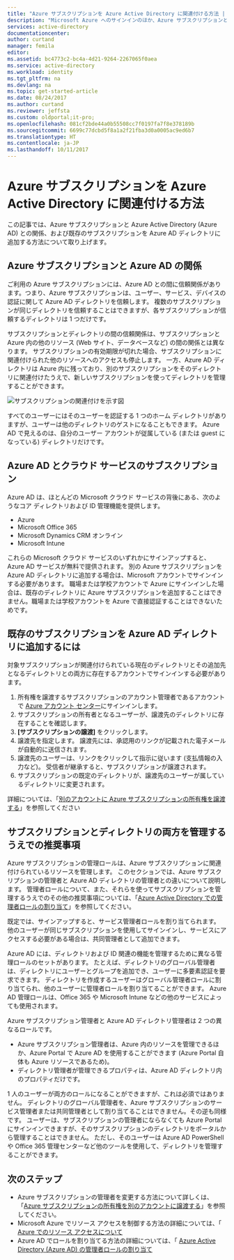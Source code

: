 ```yaml
---
title: "Azure サブスクリプションを Azure Active Directory に関連付ける方法 | Microsoft Docs"
description: "Microsoft Azure へのサインインのほか、Azure サブスクリプションと Azure Active Directory の関係などの関連する問題。"
services: active-directory
documentationcenter: 
author: curtand
manager: femila
editor: 
ms.assetid: bc4773c2-bc4a-4d21-9264-2267065f0aea
ms.service: active-directory
ms.workload: identity
ms.tgt_pltfrm: na
ms.devlang: na
ms.topic: get-started-article
ms.date: 08/24/2017
ms.author: curtand
ms.reviewer: jeffsta
ms.custom: oldportal;it-pro;
ms.openlocfilehash: 081cf2bde44a0b55508cc7f0197fa7f8e378189b
ms.sourcegitcommit: 6699c77dcbd5f8a1a2f21fba3d0a0005ac9ed6b7
ms.translationtype: HT
ms.contentlocale: ja-JP
ms.lasthandoff: 10/11/2017
---
```

# <a name="how-azure-subscriptions-are-associated-with-azure-active-directory"></a>Azure サブスクリプションを Azure Active Directory に関連付ける方法
この記事では、Azure サブスクリプションと Azure Active Directory (Azure AD) との関係、および既存のサブスクリプションを Azure AD ディレクトリに追加する方法について取り上げます。

## <a name="your-azure-subscriptions-relationship-to-azure-ad"></a>Azure サブスクリプションと Azure AD の関係
ご利用の Azure サブスクリプションには、Azure AD との間に信頼関係があります。つまり、Azure サブスクリプションは、ユーザー、サービス、デバイスの認証に関して Azure AD ディレクトリを信頼します。 複数のサブスクリプションが同じディレクトリを信頼することはできますが、各サブスクリプションが信頼するディレクトリは 1 つだけです。 

サブスクリプションとディレクトリの間の信頼関係は、サブスクリプションと Azure 内の他のリソース (Web サイト、データベースなど) の間の関係とは異なります。 サブスクリプションの有効期限が切れた場合、サブスクリプションに関連付けられた他のリソースへのアクセスも停止します。 一方、Azure AD ディレクトリは Azure 内に残っており、別のサブスクリプションをそのディレクトリに関連付けたうえで、新しいサブスクリプションを使ってディレクトリを管理することができます。

![サブスクリプションの関連付けを示す図](./media/active-directory-how-subscriptions-associated-directory/WAAD_OrgAccountSubscription.png)

すべてのユーザーにはそのユーザーを認証する 1 つのホーム ディレクトリがありますが、ユーザーは他のディレクトリのゲストになることもできます。 Azure AD で見えるのは、自分のユーザー アカウントが従属している (または guest になっている) ディレクトリだけです。

## <a name="azure-ad-and-cloud-service-subscriptions"></a>Azure AD とクラウド サービスのサブスクリプション
Azure AD は、ほとんどの Microsoft クラウド サービスの背後にある、次のようなコア ディレクトリおよび ID 管理機能を提供します。

* Azure
* Microsoft Office 365
* Microsoft Dynamics CRM オンライン
* Microsoft Intune

これらの Microsoft クラウド サービスのいずれかにサインアップすると、Azure AD サービスが無料で提供されます。 別の Azure サブスクリプションを Azure AD ディレクトリに追加する場合は、Microsoft アカウントでサインインする必要があります。 職場または学校アカウントで Azure にサインインした場合は、既存のディレクトリに Azure サブスクリプションを追加することはできません。職場または学校アカウントを Azure で直接認証することはできないためです。 

## <a name="to-add-an-existing-subscription-to-your-azure-ad-directory"></a>既存のサブスクリプションを Azure AD ディレクトリに追加するには
対象サブスクリプションが関連付けられている現在のディレクトリとその追加先となるディレクトリとの両方に存在するアカウントでサインインする必要があります。 

1. 所有権を譲渡するサブスクリプションのアカウント管理者であるアカウントで [Azure アカウント センター](https://account.azure.com/Subscriptions)にサインインします。
2. サブスクリプションの所有者となるユーザーが、譲渡先のディレクトリに存在することを確認します。
3. **[サブスクリプションの譲渡]** をクリックします。
4. 譲渡先を指定します。 譲渡先には、承認用のリンクが記載された電子メールが自動的に送信されます。
5. 譲渡先のユーザーは、リンクをクリックして指示に従います (支払情報の入力など)。 受信者が継承すると、サブスクリプションが譲渡されます。 
6. サブスクリプションの既定のディレクトリが、譲渡先のユーザーが属しているディレクトリに変更されます。

詳細については、「[別のアカウントに Azure サブスクリプションの所有権を譲渡する](../billing/billing-subscription-transfer.md)」を参照してください

## <a name="suggestions-to-manage-both-a-subscription-and-a-directory"></a>サブスクリプションとディレクトリの両方を管理するうえでの推奨事項
Azure サブスクリプションの管理ロールは、Azure サブスクリプションに関連付けられているリソースを管理します。 このセクションでは、Azure サブスクリプションの管理者と Azure AD ディレクトリの管理者との違いについて説明します。 管理者ロールについて、また、それらを使ってサブスクリプションを管理するうえでのその他の推奨事項については、「[Azure Active Directory での管理者ロールの割り当て](active-directory-assign-admin-roles.md)」を参照してください。

既定では、サインアップすると、サービス管理者ロールを割り当てられます。 他のユーザーが同じサブスクリプションを使用してサインインし、サービスにアクセスする必要がある場合は、共同管理者として追加できます。 

Azure AD には、ディレクトリおよび ID 関連の機能を管理するために異なる管理ロールのセットがあります。 たとえば、ディレクトリのグローバル管理者は、ディレクトリにユーザーとグループを追加でき、ユーザーに多要素認証を要求できます。 ディレクトリを作成するユーザーはグローバル管理者ロールに割り当てられ、他のユーザーに管理者ロールを割り当てることができます。 Azure AD 管理ロールは、Office 365 や Microsoft Intune などの他のサービスによっても使用されます。 

Azure サブスクリプション管理者と Azure AD ディレクトリ管理者は 2 つの異なるロールです。 
* Azure サブスクリプション管理者は、Azure 内のリソースを管理できるほか、Azure Portal で Azure AD を使用することができます (Azure Portal 自体も Azure リソースであるため)。 
* ディレクトリ管理者が管理できるプロパティは、Azure AD ディレクトリ内のプロパティだけです。

1 人のユーザーが両方のロールになることができますが、これは必須ではありません。 ディレクトリのグローバル管理者を、Azure サブスクリプションのサービス管理者または共同管理者として割り当てることはできません。その逆も同様です。 ユーザーは、サブスクリプションの管理者にならなくても Azure Portal にサインインできますが、そのサブスクリプションのディレクトリをポータルから管理することはできません。 ただし、そのユーザーは Azure AD PowerShell や Office 365 管理センターなど他のツールを使用して、ディレクトリを管理することができます。

## <a name="next-steps"></a>次のステップ
* Azure サブスクリプションの管理者を変更する方法について詳しくは、「[Azure サブスクリプションの所有権を別のアカウントに譲渡する](../billing/billing-subscription-transfer.md)」を参照してください。
* Microsoft Azure でリソース アクセスを制御する方法の詳細については、「 [Azure でのリソース アクセスについて](active-directory-understanding-resource-access.md)
* Azure AD でロールを割り当てる方法の詳細については、「 [Azure Active Directory (Azure AD) の管理者ロールの割り当て](active-directory-assign-admin-roles-azure-portal.md)

<!--Image references-->
[1]: ./media/active-directory-how-subscriptions-associated-directory/WAAD_PassThruAuth.png
[2]: ./media/active-directory-how-subscriptions-associated-directory/WAAD_OrgAccountSubscription.png
[3]: ./media/active-directory-how-subscriptions-associated-directory/WAAD_SignInDisambiguation.PNG

